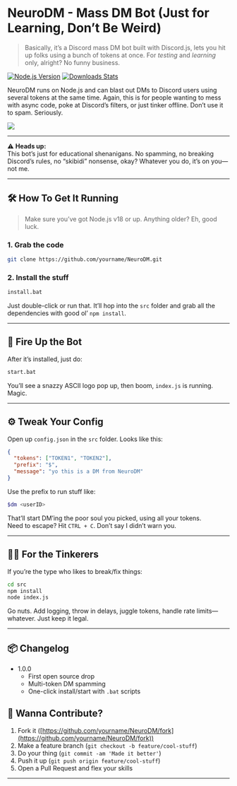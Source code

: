 # NeuroDM - Mass DM Bot (Just for Learning, Don’t Be Weird)

> Basically, it’s a Discord mass DM bot built with Discord.js, lets you hit up folks using a bunch of tokens at once. For *testing* and *learning* only, alright? No funny business.

[![Node.js Version][npm-image]][npm-url]
[![Downloads Stats][npm-downloads]][npm-url]

NeuroDM runs on Node.js and can blast out DMs to Discord users using several tokens at the same time. Again, this is for people wanting to mess with async code, poke at Discord’s filters, or just tinker offline. Don’t use it to spam. Seriously.

![](header.png)

---

⚠️ **Heads up:**  
This bot’s just for educational shenanigans. No spamming, no breaking Discord’s rules, no “skibidi” nonsense, okay? Whatever you do, it’s on you—not me.

---

## 🛠️ How To Get It Running

> Make sure you’ve got Node.js v18 or up. Anything older? Eh, good luck.

### 1. Grab the code

```sh
git clone https://github.com/yourname/NeuroDM.git
```

### 2. Install the stuff

```sh
install.bat
```

Just double-click or run that. It’ll hop into the `src` folder and grab all the dependencies with good ol’ `npm install`.

---

## 🚀 Fire Up the Bot

After it’s installed, just do:

```sh
start.bat
```

You’ll see a snazzy ASCII logo pop up, then boom, `index.js` is running. Magic.

---

## ⚙️ Tweak Your Config

Open up `config.json` in the `src` folder. Looks like this:

```json
{
  "tokens": ["TOKEN1", "TOKEN2"],
  "prefix": "$",
  "message": "yo this is a DM from NeuroDM"
}
```

Use the prefix to run stuff like:

```sh
$dm <userID>
```

That’ll start DM’ing the poor soul you picked, using all your tokens.  
Need to escape? Hit `CTRL + C`. Don’t say I didn’t warn you.

---

## 🧑‍💻 For the Tinkerers

If you’re the type who likes to break/fix things:

```sh
cd src
npm install
node index.js
```

Go nuts. Add logging, throw in delays, juggle tokens, handle rate limits—whatever. Just keep it legal.

---

## 📦 Changelog

* 1.0.0
  * First open source drop
  * Multi-token DM spamming
  * One-click install/start with `.bat` scripts

## 🤝 Wanna Contribute?

1. Fork it ([https://github.com/yourname/NeuroDM/fork](https://github.com/yourname/NeuroDM/fork))
2. Make a feature branch (`git checkout -b feature/cool-stuff`)
3. Do your thing (`git commit -am 'Made it better'`)
4. Push it up (`git push origin feature/cool-stuff`)
5. Open a Pull Request and flex your skills

---
[npm-image]: https://img.shields.io/node/v/discord.js.svg?style=flat-square
[npm-url]: https://nodejs.org/
[npm-downloads]: https://img.shields.io/npm/dm/discord.js.svg?style=flat-square
